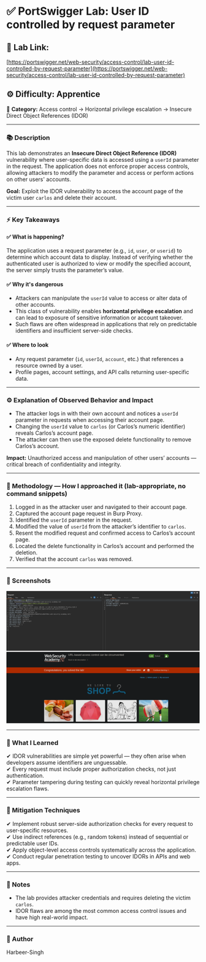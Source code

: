 # ✅ **PortSwigger Lab: User ID controlled by request parameter**

## 🔗 **Lab Link:**

[https://portswigger.net/web-security/access-control/lab-user-id-controlled-by-request-parameter](https://portswigger.net/web-security/access-control/lab-user-id-controlled-by-request-parameter)

## ⚙️ **Difficulty:** Apprentice

📂 **Category:** Access control → Horizontal privilege escalation → Insecure Direct Object References (IDOR)

---

### 📚 **Description**

This lab demonstrates an **Insecure Direct Object Reference (IDOR)** vulnerability where user-specific data is accessed using a `userId` parameter in the request. The application does not enforce proper access controls, allowing attackers to modify the parameter and access or perform actions on other users' accounts.

**Goal:** Exploit the IDOR vulnerability to access the account page of the victim user `carlos` and delete their account.

---

### ⚡ **Key Takeaways**

#### ✅ What is happening?

The application uses a request parameter (e.g., `id`, `user`, or `userid`) to determine which account data to display. Instead of verifying whether the authenticated user is authorized to view or modify the specified account, the server simply trusts the parameter’s value.

#### ✅ Why it's dangerous

* Attackers can manipulate the `userId` value to access or alter data of other accounts.
* This class of vulnerability enables **horizontal privilege escalation** and can lead to exposure of sensitive information or account takeover.
* Such flaws are often widespread in applications that rely on predictable identifiers and insufficient server-side checks.

#### ✅ Where to look

* Any request parameter (`id`, `userId`, `account`, etc.) that references a resource owned by a user.
* Profile pages, account settings, and API calls returning user-specific data.

---

### ⚙️ **Explanation of Observed Behavior and Impact**

* The attacker logs in with their own account and notices a `userId` parameter in requests when accessing their account page.
* Changing the `userId` value to `carlos` (or Carlos’s numeric identifier) reveals Carlos’s account page.
* The attacker can then use the exposed delete functionality to remove Carlos’s account.

**Impact:** Unauthorized access and manipulation of other users’ accounts — critical breach of confidentiality and integrity.

---

### 🧪 Methodology — How I approached it (lab-appropriate, no command snippets)

1. Logged in as the attacker user and navigated to their account page.
2. Captured the account page request in Burp Proxy.
3. Identified the `userId` parameter in the request.
4. Modified the value of `userId` from the attacker’s identifier to `carlos`.
5. Resent the modified request and confirmed access to Carlos’s account page.
6. Located the delete functionality in Carlos’s account and performed the deletion.
7. Verified that the account `carlos` was removed.

---

### 📸 Screenshots 
![Intercepted Request](https://github.com/Harbeer-Singh/Portswigger-Labs/blob/main/ACCESS%20CONTROL/LAB-5/images/1.png)
![Intercepted Request](https://github.com/Harbeer-Singh/Portswigger-Labs/blob/main/ACCESS%20CONTROL/LAB-5/images/2.png)


---

### 📝 What I Learned

✔ IDOR vulnerabilities are simple yet powerful — they often arise when developers assume identifiers are unguessable.                     
✔ Every request must include proper authorization checks, not just authentication.                                   
✔ Parameter tampering during testing can quickly reveal horizontal privilege escalation flaws.                                     

---

### 🔐 Mitigation Techniques

✔ Implement robust server-side authorization checks for every request to user-specific resources.                    
✔ Use indirect references (e.g., random tokens) instead of sequential or predictable user IDs.                    
✔ Apply object-level access controls systematically across the application.                     
✔ Conduct regular penetration testing to uncover IDORs in APIs and web apps.                                 

---

### 🧾 Notes

* The lab provides attacker credentials and requires deleting the victim `carlos`.
* IDOR flaws are among the most common access control issues and have high real-world impact.

---

### 👤 Author

Harbeer-Singh
